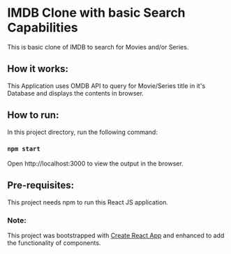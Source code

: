 # IMDB Clone with basic Search Capabilities

This is basic clone of IMDB to search for Movies and/or Series.

## How it works:

This Application uses OMDB API to query for Movie/Series title in it's Database and displays the contents in browser.

## How to run:

In this project directory, run the following command:

### `npm start`

Open http://localhost:3000 to view the output in the browser.

## Pre-requisites:

This project needs npm to run this React JS application.

### Note:

This project was bootstrapped with [Create React App](https://github.com/facebook/create-react-app) and enhanced to add the functionality of components.
